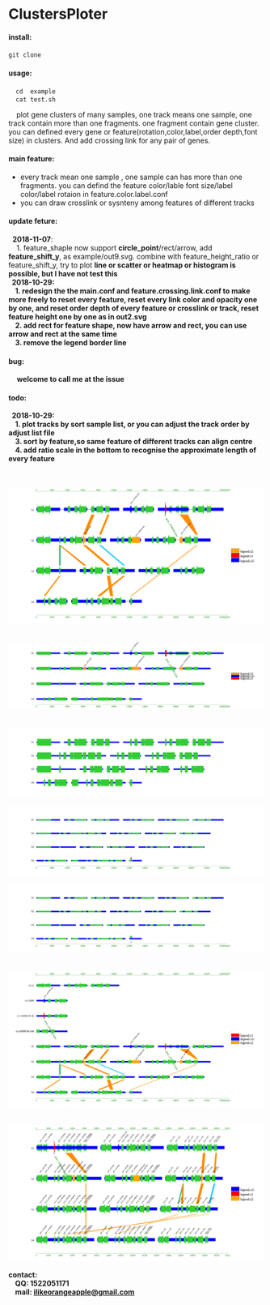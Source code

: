 # ClustersPloter
#### install:<br>
```
git clone
```

#### usage:<br>
```
  cd  example 
  cat test.sh 
```
&nbsp;&nbsp;&nbsp;&nbsp;plot gene clusters of many samples, one track means one sample, one track contain more than one fragments. one fragment contain gene cluster. you can defined every gene or feature(rotation,color,label,order depth,font size) in clusters. And add crossing link for any pair of genes.<br>

#### main feature:<br>
- every track mean one sample , one sample can has more than one fragments. you can defind the feature color/lable font size/label color/label rotaion in feature.color.label.conf <br>
- you can draw crosslink or sysnteny among features of different tracks<br>

#### update feture:<br>
&nbsp;&nbsp;**2018-11-07**:<br>
&nbsp;&nbsp;&nbsp;&nbsp;1. feature_shaple now support <b>circle_point</b>/rect/arrow, add <b>feature_shift_y</b>, as example/out9.svg. combine with feature_height_ratio or feature_shift_y, try to plot <b>line<b> or <b>scatter</b> or <b>heatmap</b> or <b>histogram</b> is possible, but I have not test this <br>
&nbsp;&nbsp;**2018-10-29**:<br>
&nbsp;&nbsp;&nbsp;&nbsp;1. redesign the the main.conf and feature.crossing.link.conf to make more freely to reset every feature, reset every link color and opacity one by one, and reset order depth of every feature or crosslink or track, reset feature height one by one as in out2.svg<br>
&nbsp;&nbsp;&nbsp;&nbsp;2. add rect for feature shape, now have arrow and rect, you can use arrow and rect at the same time<br>
&nbsp;&nbsp;&nbsp;&nbsp;3. remove the legend border line<br>

#### bug:<br>
&nbsp;&nbsp;&nbsp;&nbsp; welcome to call me at the issue<br>

#### todo:<br>
&nbsp;&nbsp;**2018-10-29**:<br>
&nbsp;&nbsp;&nbsp;&nbsp;1. plot tracks by sort sample list, or you can adjust the track order by adjust list file <br>
&nbsp;&nbsp;&nbsp;&nbsp;3. sort by feature,so same feature of different tracks can align centre<br>
&nbsp;&nbsp;&nbsp;&nbsp;4. add ratio scale in the bottom to recognise the approximate length of every feature <br> <br> 


![gene cluster image](example/out.svg)
<br><br><br>
![gene cluster image](example/out2.svg)
<br><br><br>
![gene cluster image](example/out3.svg)
<br><br>
![gene cluster image](example/out3.2.svg)
<br><br>
![gene cluster image](example/out9.svg)
<br><br><br>
![gene cluster image](example/out6.svg)
<br><br><br>
![gene cluster image](example/out7.svg)

contact:<br>
&nbsp;&nbsp;&nbsp;&nbsp;QQ: 1522051171<br>
&nbsp;&nbsp;&nbsp;&nbsp;mail: ilikeorangeapple@gmail.com

